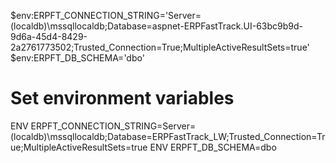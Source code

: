 $env:ERPFT_CONNECTION_STRING='Server=(localdb)\\mssqllocaldb;Database=aspnet-ERPFastTrack.UI-63bc9b9d-9d6a-45d4-8429-2a2761773502;Trusted_Connection=True;MultipleActiveResultSets=true'
$env:ERPFT_DB_SCHEMA='dbo'


# Set environment variables
ENV ERPFT_CONNECTION_STRING=Server=(localdb)\\mssqllocaldb;Database=ERPFastTrack_LW;Trusted_Connection=True;MultipleActiveResultSets=true
ENV ERPFT_DB_SCHEMA=dbo
